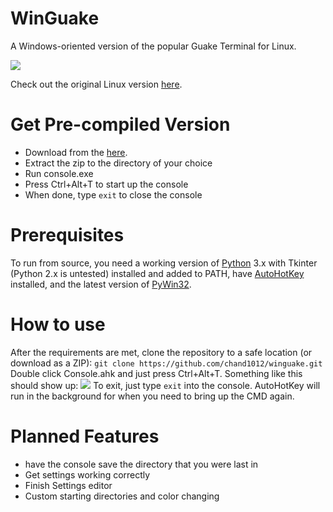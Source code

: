# WinGuake
A Windows-oriented version of the popular Guake Terminal for Linux.

![](http://i.imgur.com/iEoAsA2.png)

Check out the original Linux version [here](https://github.com/Guake/guake/).

# Get Pre-compiled Version
- Download from the [here](https://github.com/chand1012/winguake/releases).
- Extract the zip to the directory of your choice
- Run console.exe
- Press Ctrl+Alt+T to start up the console
- When done, type `exit` to close the console

# Prerequisites
 To run from source, you need a working version of [Python](http://python.org) 3.x with Tkinter (Python 2.x is untested) installed and added to PATH, have [AutoHotKey](https://autohotkey.com/) installed, and the latest version of [PyWin32](https://sourceforge.net/projects/pywin32/).

# How to use
After the requirements are met, clone the repository to a safe location (or download as a ZIP):
`git clone https://github.com/chand1012/winguake.git`
Double click Console.ahk and just press Ctrl+Alt+T. Something like this should show up:
![](https://i.imgur.com/LbEgJKY.png)
To exit, just type `exit` into the console. AutoHotKey will run in the background for when you need to bring up the CMD again.

# Planned Features
- have the console save the directory that you were last in
- Get settings working correctly
- Finish Settings editor
- Custom starting directories and color changing

